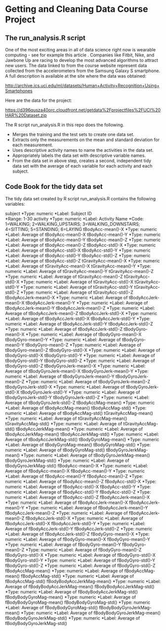 # Getting and Cleaning Data Course Project

## The run_analysis.R script

One of the most exciting areas in all of data science right now is wearable computing - see for example this article . Companies like Fitbit, Nike, and Jawbone Up are racing to develop the most advanced algorithms to attract new users. The data linked to from the course website represent data collected from the accelerometers from the Samsung Galaxy S smartphone. A full description is available at the site where the data was obtained:

http://archive.ics.uci.edu/ml/datasets/Human+Activity+Recognition+Using+Smartphones

Here are the data for the project:

https://d396qusza40orc.cloudfront.net/getdata%2Fprojectfiles%2FUCI%20HAR%20Dataset.zip

The R script run_analysis.R in this repo does the following. 

* Merges the training and the test sets to create one data set.
* Extracts only the measurements on the mean and standard deviation for each measurement. 
* Uses descriptive activity names to name the activities in the data set.
* Appropriately labels the data set with descriptive variable names. 
* From the data set in above step, creates a second, independent tidy data set with the average of each variable for each activity and each subject.

## Code Book for the tidy data set
The tidy data set created by R script run_analysis.R contains the following variables:

subject
*Type: numeric 
*Label: Subject ID  
*Range: 1-30
activity
*Type: numeric 
*Label: Activity Name 
*Code: 1=WALKING; 2=WALKING_UPSTAIRS; 3=WALKING_DOWNSTAIRS; 4=SITTING; 5=STANDING; 6=LAYING
tBodyAcc-mean()-X
*Type: numeric
*Label: Average of tBodyAcc-mean()-X
tBodyAcc-mean()-Y
*Type: numeric
*Label: Average of tBodyAcc-mean()-Y
tBodyAcc-mean()-Z
*Type: numeric
*Label: Average of tBodyAcc-mean()-Z
tBodyAcc-std()-X
*Type: numeric
*Label: Average of tBodyAcc-std()-X
tBodyAcc-std()-Y
*Type: numeric
*Label: Average of tBodyAcc-std()-Y
tBodyAcc-std()-Z
*Type: numeric
*Label: Average of tBodyAcc-std()-Z
tGravityAcc-mean()-X
*Type: numeric
*Label: Average of tGravityAcc-mean()-X
tGravityAcc-mean()-Y
*Type: numeric
*Label: Average of tGravityAcc-mean()-Y
tGravityAcc-mean()-Z
*Type: numeric
*Label: Average of tGravityAcc-mean()-Z
tGravityAcc-std()-X
*Type: numeric
*Label: Average of tGravityAcc-std()-X
tGravityAcc-std()-Y
*Type: numeric
*Label: Average of tGravityAcc-std()-Y
tGravityAcc-std()-Z
*Type: numeric
*Label: Average of tGravityAcc-std()-Z
tBodyAccJerk-mean()-X
*Type: numeric
*Label: Average of tBodyAccJerk-mean()-X
tBodyAccJerk-mean()-Y
*Type: numeric
*Label: Average of tBodyAccJerk-mean()-Y
tBodyAccJerk-mean()-Z
*Type: numeric
*Label: Average of tBodyAccJerk-mean()-Z
tBodyAccJerk-std()-X
*Type: numeric
*Label: Average of tBodyAccJerk-std()-X
tBodyAccJerk-std()-Y
*Type: numeric
*Label: Average of tBodyAccJerk-std()-Y
tBodyAccJerk-std()-Z
*Type: numeric
*Label: Average of tBodyAccJerk-std()-Z
tBodyGyro-mean()-X
*Type: numeric
*Label: Average of tBodyGyro-mean()-X
tBodyGyro-mean()-Y
*Type: numeric
*Label: Average of tBodyGyro-mean()-Y
tBodyGyro-mean()-Z
*Type: numeric
*Label: Average of tBodyGyro-mean()-Z
tBodyGyro-std()-X
*Type: numeric
*Label: Average of tBodyGyro-std()-X
tBodyGyro-std()-Y
*Type: numeric
*Label: Average of tBodyGyro-std()-Y
tBodyGyro-std()-Z
*Type: numeric
*Label: Average of tBodyGyro-std()-Z
tBodyGyroJerk-mean()-X
*Type: numeric
*Label: Average of tBodyGyroJerk-mean()-X
tBodyGyroJerk-mean()-Y
*Type: numeric
*Label: Average of tBodyGyroJerk-mean()-Y
tBodyGyroJerk-mean()-Z
*Type: numeric
*Label: Average of tBodyGyroJerk-mean()-Z
tBodyGyroJerk-std()-X
*Type: numeric
*Label: Average of tBodyGyroJerk-std()-X
tBodyGyroJerk-std()-Y
*Type: numeric
*Label: Average of tBodyGyroJerk-std()-Y
tBodyGyroJerk-std()-Z
*Type: numeric
*Label: Average of tBodyGyroJerk-std()-Z
tBodyAccMag-mean()
*Type: numeric
*Label: Average of tBodyAccMag-mean()
tBodyAccMag-std()
*Type: numeric
*Label: Average of tBodyAccMag-std()
tGravityAccMag-mean()
*Type: numeric
*Label: Average of tGravityAccMag-mean()
tGravityAccMag-std()
*Type: numeric
*Label: Average of tGravityAccMag-std()
tBodyAccJerkMag-mean()
*Type: numeric
*Label: Average of tBodyAccJerkMag-mean()
tBodyAccJerkMag-std()
*Type: numeric
*Label: Average of tBodyAccJerkMag-std()
tBodyGyroMag-mean()
*Type: numeric
*Label: Average of tBodyGyroMag-mean()
tBodyGyroMag-std()
*Type: numeric
*Label: Average of tBodyGyroMag-std()
tBodyGyroJerkMag-mean()
*Type: numeric
*Label: Average of tBodyGyroJerkMag-mean()
tBodyGyroJerkMag-std()
*Type: numeric
*Label: Average of tBodyGyroJerkMag-std()
fBodyAcc-mean()-X
*Type: numeric
*Label: Average of fBodyAcc-mean()-X
fBodyAcc-mean()-Y
*Type: numeric
*Label: Average of fBodyAcc-mean()-Y
fBodyAcc-mean()-Z
*Type: numeric
*Label: Average of fBodyAcc-mean()-Z
fBodyAcc-std()-X
*Type: numeric
*Label: Average of fBodyAcc-std()-X
fBodyAcc-std()-Y
*Type: numeric
*Label: Average of fBodyAcc-std()-Y
fBodyAcc-std()-Z
*Type: numeric
*Label: Average of fBodyAcc-std()-Z
fBodyAccJerk-mean()-X
*Type: numeric
*Label: Average of fBodyAccJerk-mean()-X
fBodyAccJerk-mean()-Y
*Type: numeric
*Label: Average of fBodyAccJerk-mean()-Y
fBodyAccJerk-mean()-Z
*Type: numeric
*Label: Average of fBodyAccJerk-mean()-Z
fBodyAccJerk-std()-X
*Type: numeric
*Label: Average of fBodyAccJerk-std()-X
fBodyAccJerk-std()-Y
*Type: numeric
*Label: Average of fBodyAccJerk-std()-Y
fBodyAccJerk-std()-Z
*Type: numeric
*Label: Average of fBodyAccJerk-std()-Z
fBodyGyro-mean()-X
*Type: numeric
*Label: Average of fBodyGyro-mean()-X
fBodyGyro-mean()-Y
*Type: numeric
*Label: Average of fBodyGyro-mean()-Y
fBodyGyro-mean()-Z
*Type: numeric
*Label: Average of fBodyGyro-mean()-Z
fBodyGyro-std()-X
*Type: numeric
*Label: Average of fBodyGyro-std()-X
fBodyGyro-std()-Y
*Type: numeric
*Label: Average of fBodyGyro-std()-Y
fBodyGyro-std()-Z
*Type: numeric
*Label: Average of fBodyGyro-std()-Z
fBodyAccMag-mean()
*Type: numeric
*Label: Average of fBodyAccMag-mean()
fBodyAccMag-std()
*Type: numeric
*Label: Average of fBodyAccMag-std()
fBodyBodyAccJerkMag-mean()
*Type: numeric
*Label: Average of fBodyBodyAccJerkMag-mean()
fBodyBodyAccJerkMag-std()
*Type: numeric
*Label: Average of fBodyBodyAccJerkMag-std()
fBodyBodyGyroMag-mean()
*Type: numeric
*Label: Average of fBodyBodyGyroMag-mean()
fBodyBodyGyroMag-std()
*Type: numeric
*Label: Average of fBodyBodyGyroMag-std()
fBodyBodyGyroJerkMag-mean()
*Type: numeric
*Label: Average of fBodyBodyGyroJerkMag-mean()
fBodyBodyGyroJerkMag-std()
*Type: numeric
*Label: Average of fBodyBodyGyroJerkMag-std()
